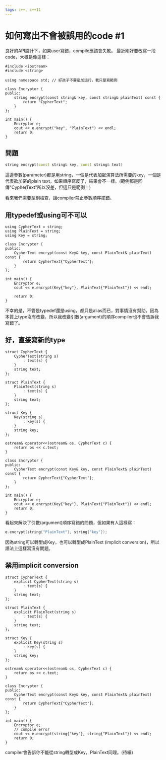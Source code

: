 ```yaml
---
tags: c++, c++11
---
```


# 如何寫出不會被誤用的code #1

良好的API設計下，如果user寫錯，compile應該會失敗。
最近剛好要改寫一段code，大概是像這樣：

```cpp=
#include <iostream>
#include <string>

using namespace std; // 好孩子不要亂加這行，我只是寫範例

class Encryptor {
public:
    string encrypt(const string& key, const string& plainText) const {
        return "CypherText";
    }
};

int main() {
    Encryptor e;
    cout << e.encrypt("key", "PlainText") << endl;
    return 0;
}
```

## 問題
```cpp
string encrypt(const string& key, const string& text)
```
這邊參數(parameter)都是用string，一個是代表加密演算法所需要的key，一個是代表欲加密的plain text，如果順序寫反了，結果會不一樣。(範例都是回傳"CypherText"所以沒差，但這只是範例！)

看來我們需要型別檢查，讓compiler禁止參數順序擺錯。

## 用typedef或using可不可以

```cpp=
using CypherText = string;
using PlainText = string;
using Key = string;

class Encryptor {
public:
    CypherText encrypt(const Key& key, const PlainText& plainText) const {
        return CypherText{"CypherText"};
    }
};

int main() {
    Encryptor e;
    cout << e.encrypt(Key{"key"}, PlainText{"PlainText"}) << endl;

    return 0;
}
```

不幸的是，不管是typedef還是using，都只是alias而已，對事情沒有幫助，因為本質上type沒有改變，所以我改變引數(argument)的順序compiler也不會告訴我寫錯了。

## 好，直接寫新的type

```cpp=
struct CypherText {
    CypherText(string s)
        : text(s) {
    }
    string text;
};

struct PlainText {
    PlainText(string s)
        : text(s) {
    }
    string text;
};

struct Key {
    Key(string s)
        : key(s) {
    }
    string key;
};

ostream& operator<<(ostream& os, CypherText c) {
    return os << c.text;
}

class Encryptor {
public:
    CypherText encrypt(const Key& key, const PlainText& plainText) const {
        return CypherText{"CypherText"};
    }
};

int main() {
    Encryptor e;
    cout << e.encrypt(Key{"key"}, PlainText{"PlainText"}) << endl;
    return 0;
}
```

看起來解決了引數(argument)順序寫錯的問題，但如果有人這樣寫：
```cpp
e.encrypt(string{"PlainText"}, string{"key"});
```
因為string可以轉型成Key，也可以轉型成PlainText (implicit conversion)，所以語法上這樣寫沒有問題。

## 禁用implicit conversion

```cpp=
struct CypherText {
    explicit CypherText(string s)
        : text(s) {
    }
    string text;
};

struct PlainText {
    explicit PlainText(string s)
        : text(s) {
    }
    string text;
};

struct Key {
    explicit Key(string s)
        : key(s) {
    }
    string key;
};

ostream& operator<<(ostream& os, CypherText c) {
    return os << c.text;
}

class Encryptor {
public:
    CypherText encrypt(const Key& key, const PlainText& plainText) const {
        return CypherText{"CypherText"};
    }
};

int main() {
    Encryptor e;
    // compile error
    cout << e.encrypt(string{"key"}, string{"PlainText"}) << endl;
    return 0;
}
```
compiler會告訴你不能從string轉型成Key，PlainText同理。(待續)

